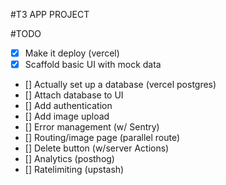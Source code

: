 #T3 APP PROJECT

#TODO

- [X] Make it deploy (vercel)
- [X] Scaffold basic UI with mock data
- [] Actually set up a database (vercel postgres)
- [] Attach database to UI
- [] Add authentication
- [] Add image upload
- [] Error management (w/ Sentry)
- [] Routing/image page (parallel route)
- [] Delete button (w/server Actions)
- [] Analytics (posthog)
- [] Ratelimiting (upstash)
